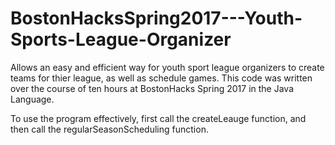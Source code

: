 # BostonHacksSpring2017---Youth-Sports-League-Organizer
Allows an easy and efficient way for youth sport league organizers to create teams for thier league, as well as schedule games. This code was written over the course of ten hours at BostonHacks Spring 2017 in the Java Language.

To use the program effectively, first call the createLeauge function, and then call the regularSeasonScheduling function.
